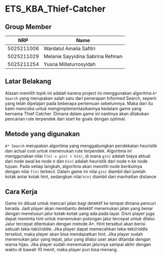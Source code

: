 # ETS_KBA_Thief-Catcher

## Group Member

| NRP        | Name                                   |
| ---------- | -------------------------------------- |
| 5025211006 | Wardatul Amalia Safitri                |
| 5025211029 | Melanie Sayyidina Sabrina Refman       |
| 5025211254 | Yusna Millaturrosyidah                 |

## Latar Belakang
Alasan memilih topik ini adalah karena project ini menggunakan algoritma `A* Search` yang merupakan salah satu dari penerapan Informed Search, seperti yang telah dipelajari pada beberapa pertemuan sebelumnya. Maka dari itu kami mencoba untuk mengimplementasikannya kedalam game yang bernama Thief Catcher. Dimana dalam game ini nantinya akan dilakukan pencarian rute terpendek dari start ke goals dengan optimal.

## Metode yang digunakan
`A* Search` merupakan algoritma yang menggabungkan pendekatan heuristik dan actual cost untuk menemukan rute terpendek. Algoritma ini menggunakan nilai `f(n) = g(n) + h(n)`, di mana `g(n)` adalah biaya aktual dari node awal ke node n dan `h(n)` adalah heuristik dari node n ke node tujuan. Pada setiap langkah, algoritma akan memilih node berikutnya dengan nilai `f(n)` terkecil. Dalam game ini nilai `g(n)` diambil dari jumlah kotak antar kotak hint, sedangkan nilai `h(n)` diambil dari manhattan distance

## Cara Kerja 
Game ini dibuat untuk mencari jalan bagi detektif ke tempat dimana pencuri berada. Jadi player akan membantu detektif menemukan jalan yang benar dengan menelusuri jalur kotak-kotak yang ada pada layar.  Disni player juga dapat meminta hint untuk menemukan potongan jalur tercepat untuk dilalui. Jalur tercepat ditentukan dengan metode A*. Hint tersebut akan berisi sebuah teka-taki/riddle. Jika player dapat memecahkan teka-teki/riddle tersebut, maka player akan bisa mendapatkan hint. Jika player sudah menemukan jalur yang tepat, jalur yang dilalui user akan ditandai dengan warna hijau. Jika player sudah menemukan jalurnya sampai akhir dengan waktu di bawah 10 menit, maka player pun bisa menang.
